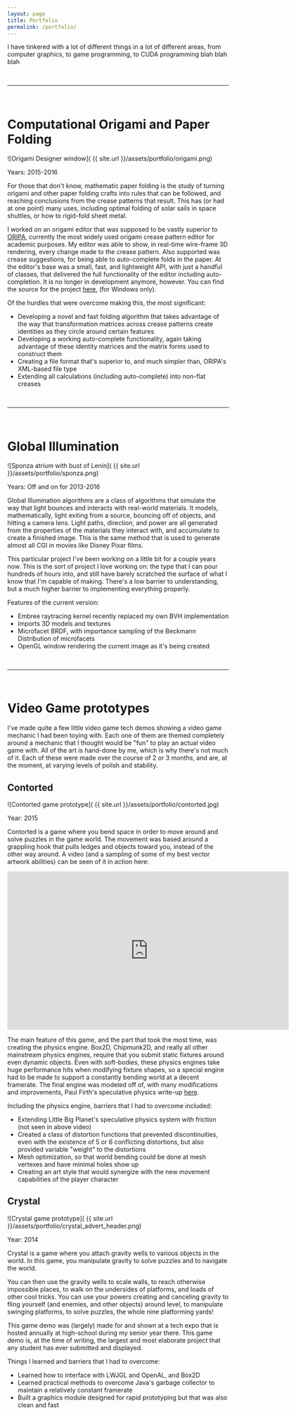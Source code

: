 ```yaml
---
layout: page
title: Portfolio
permalink: /portfolio/
---
```


I have tinkered with a lot of different things in a lot of different areas, from computer graphics, to game programming, to CUDA programming blah blah blah

<br />
<hr>
<br />

Computational Origami and Paper Folding
===

![Origami Designer window]( {{ site.url }}/assets/portfolio/origami.png)

Years: 2015-2016

For those that don't know, mathematic paper folding is the study of turning origami and other paper folding crafts into rules that can be followed, and reaching conclusions from the crease patterns that result. This has (or had at one point) many uses, including optimal folding of solar sails in space shuttles, or how to rigid-fold sheet metal.

I worked on an origami editor that was supposed to be vastly superior to [ORIPA](http://mitani.cs.tsukuba.ac.jp/oripa/), currently the most widely used origami crease pattern editor for academic purposes. My editor was able to show, in real-time wire-frame 3D rendering, every change made to the crease pattern. Also supported was crease suggestions, for being able to auto-complete folds in the paper. At the editor's base was a small, fast, and lightweight  API, with just a handful of classes, that delivered the full functionality of the editor including auto-completion. It is no longer in development anymore, however. You can find the source for the project [here](https://github.com/CulDeVu/OrigamiConverter), (for Windows only).

Of the hurdles that were overcome making this, the most significant: 

- Developing a novel and fast folding algorithm that takes advantage of the way that transformation matrices across crease patterns create identities as they circle around certain features
- Developing a working auto-complete functionality, again taking advantage of these identity matrices and the matrix forms used to construct them
- Creating a file format that's superior to, and much simpler than, ORIPA's XML-based file type
- Extending all calculations (including auto-complete) into non-flat creases

<br />
<hr>
<br />

Global Illumination
===

![Sponza atrium with bust of Lenin]( {{ site.url }}/assets/portfolio/sponza.png)

Years: Off and on for 2013-2016

Global Illumination algorithms are a class of algorithms that simulate the way that light bounces and interacts with real-world materials. It models, mathematically, light exiting from a source, bouncing off of objects, and hitting a camera lens. Light paths, direction, and power are all generated from the properties of the materials they interact with, and accumulate to create a finished image. This is the same method that is used to generate almost all CGI in movies like Disney Pixar films.

This particular project I've been working on a little bit for a couple years now. This is the sort of project I love working on: the type that I can pour hundreds of hours into, and still have barely scratched the surface of what I know that I'm capable of making. There's a low barrier to understanding, but a much higher barrier to implementing everything properly.

Features of the current version:

- Embree raytracing kernel recently replaced my own BVH implementation
- Imports 3D models and textures
- Microfacet BRDF, with importance sampling of the Beckmann Distribution of microfacets
- OpenGL window rendering the current image as it's being created

<br />
<hr>
<br />


Video Game prototypes
===

I've made quite a few little video game tech demos showing a video game mechanic I had been toying with. Each one of them are themed completely around a mechanic that I thought would be "fun" to play an actual video game with. All of the art is hand-done by me, which is why there's not much of it. Each of these were made over the course of 2 or 3 months, and are, at the moment, at varying levels of polish and stability.

Contorted
---

![Contorted game prototype]( {{ site.url }}/assets/portfolio/contorted.jpg)

Year: 2015

Contorted is a game where you bend space in order to move around and solve puzzles in the game world. The movement was based around a grappling hook that pulls ledges and objects toward you, instead of the other way around. A video (and a sampling of some of my best vector artwork abilities) can be seen of it in action here:

<iframe width="640" height="360" src="https://www.youtube.com/embed/h2K6sl1c4fY" frameborder="0" allowfullscreen></iframe>

The main feature of this game, and the part that took the most time, was creating the physics engine. Box2D, Chipmunk2D, and really all other mainstream physics engines, require that you submit static fixtures around even dynamic objects. Even with soft-bodies, these physics engines take huge performance hits when modifying fixture shapes, so a special engine had to be made to support a constantly bending world at a decent framerate. The final engine was modeled off of, with many modifications and improvements, Paul Firth's speculative physics write-up [here](http://www.wildbunny.co.uk/blog/2011/03/25/speculative-contacts-an-continuous-collision-engine-approach-part-1/).

Including the physics engine, barriers that I had to overcome included:

- Extending Little Big Planet's speculative physics system with friction (not seen in above video)
- Created a class of distortion functions that prevented discontinuities, even with the existence of 5 or 6 conflicting distortions, but also provided variable "weight" to the distortions
- Mesh optimization, so that world bending could be done at mesh vertexes and have minimal holes show up
- Creating an art style that would synergize with the new movement capabilities of the player character

Crystal
---

![Crystal game prototype]( {{ site.url }}/assets/portfolio/crystal_advert_header.png)

Year: 2014

Crystal is a game where you attach gravity wells to various objects in the world. In this game, you manipulate gravity to solve puzzles and to navigate the world.

You can then use the gravity wells to scale walls, to reach otherwise impossible places, to walk on the undersides of platforms, and loads of other cool tricks. You can use your powers creating and canceling gravity to fling yourself (and enemies, and other objects) around level, to manipulate swinging platforms, to solve puzzles, the whole nine platforming yards!

This game demo was (largely) made for and shown at a tech expo that is hosted annually at high-school during my senior year there. This game demo is, at the time of writing, the largest and most elaborate project that any student has ever submitted and displayed.

Things I learned and barriers that I had to overcome:

- Learned how to interface with LWJGL and OpenAL, and Box2D
- Learned practical methods to overcome Java's garbage collector to maintain a relatively constant framerate
- Built a graphics module designed for rapid prototyping but that was also clean and fast